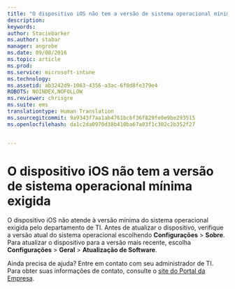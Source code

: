 ```yaml
---
title: "O dispositivo iOS não tem a versão de sistema operacional mínima exigida | Microsoft Intune"
description: 
keywords: 
author: Staciebarker
ms.author: stabar
manager: angrobe
ms.date: 09/08/2016
ms.topic: article
ms.prod: 
ms.service: microsoft-intune
ms.technology: 
ms.assetid: ab3242d9-1063-4356-a3ac-6f0d8fe379e4
ROBOTS: NOINDEX,NOFOLLOW
ms.reviewer: chrisgre
ms.suite: ems
translationtype: Human Translation
ms.sourcegitcommit: 9a9343f7aa1ab4761bcbf36f829fe0e9be293515
ms.openlocfilehash: da1c2da0970d38b410ba67a03f1c302c2b352f27


---
```



# O dispositivo iOS não tem a versão de sistema operacional mínima exigida

O dispositivo iOS não atende à versão mínima do sistema operacional exigida pelo departamento de TI. Antes de atualizar o dispositivo, verifique a versão atual do sistema operacional escolhendo **Configurações** &gt; **Sobre**. Para atualizar o dispositivo para a versão mais recente, escolha **Configurações** &gt; **Geral** &gt; **Atualização de Software**.

Ainda precisa de ajuda? Entre em contato com seu administrador de TI. Para obter suas informações de contato, consulte o [site do Portal da Empresa](http://portal.manage.microsoft.com).



<!--HONumber=Oct16_HO2-->


